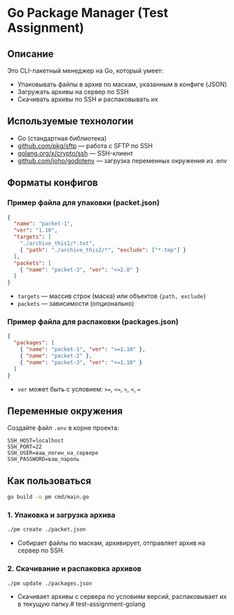 # Go Package Manager (Test Assignment)

## Описание

Это CLI-пакетный менеджер на Go, который умеет:
- Упаковывать файлы в архив по маскам, указанным в конфиге (JSON)
- Загружать архивы на сервер по SSH
- Скачивать архивы по SSH и распаковывать их

## Используемые технологии
- Go (стандартная библиотека)
- [github.com/pkg/sftp](https://github.com/pkg/sftp) — работа с SFTP по SSH
- [golang.org/x/crypto/ssh](https://pkg.go.dev/golang.org/x/crypto/ssh) — SSH-клиент
- [github.com/joho/godotenv](https://github.com/joho/godotenv) — загрузка переменных окружения из .env

## Форматы конфигов

### Пример файла для упаковки (packet.json)
```json
{
  "name": "packet-1",
  "ver": "1.10",
  "targets": [
    "./archive_this1/*.txt",
    { "path": "./archive_this2/*", "exclude": ["*.tmp"] }
  ],
  "packets": [
    { "name": "packet-3", "ver": "<=2.0" }
  ]
}
```

- `targets` — массив строк (маска) или объектов `{path, exclude}`
- `packets` — зависимости (опционально)

### Пример файла для распаковки (packages.json)
```json
{
  "packages": [
    { "name": "packet-1", "ver": ">=1.10" },
    { "name": "packet-2" },
    { "name": "packet-3", "ver": "<=1.10" }
  ]
}
```
- `ver` может быть с условием: `>=`, `<=`, `>`, `<`, `=`

## Переменные окружения
Создайте файл `.env` в корне проекта:
```
SSH_HOST=localhost
SSH_PORT=22
SSH_USER=ваш_логин_на_сервере
SSH_PASSWORD=ваш_пароль
```

## Как пользоваться

```bash
go build -o pm cmd/main.go
```

### 1. Упаковка и загрузка архива
```sh
./pm create ./packet.json
```
- Собирает файлы по маскам, архивирует, отправляет архив на сервер по SSH.

### 2. Скачивание и распаковка архивов
```sh
./pm update ./packages.json
```
- Скачивает архивы с сервера по условиям версий, распаковывает их в текущую папку.# test-assignment-golang
